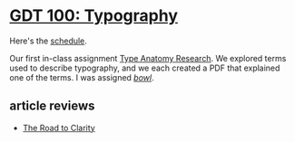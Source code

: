 # [GDT 100: Typography](http://www.wccnet.edu/academics/classes/information/view/class/GDT%20100/)

Here's the [schedule](Handouts/_GDT100-01_Schedule.pdf).

Our first in-class assignment [Type Anatomy Research](Type_Anatomy_Research.pdf). We explored terms used to describe typography, and we each created a PDF that explained one of the terms. I was assigned [*bowl*](pbenson_bowl.pdf).

## article reviews

* [The Road to Clarity](the_road_to_clarity_notes.MD)
